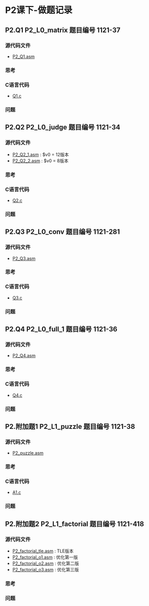 # P2课下-做题记录

## P2.Q1 P2_L0_matrix 题目编号 1121-37

### 源代码文件
- [P2_Q1.asm](https://gitee.com/ap0stader/CO_2023_Fall/blob/main/3_P2/MARS/P2_Q1.asm)

### 思考

### C语言代码
- [Q1.c](./C/Q1.c)

### 问题


## P2.Q2 P2_L0_judge 题目编号 1121-34

### 源代码文件
- [P2_Q2_1.asm](https://gitee.com/ap0stader/CO_2023_Fall/blob/main/3_P2/MARS/P2_Q2_1.asm) : $v0 = 12版本
- [P2_Q2_2.asm](https://gitee.com/ap0stader/CO_2023_Fall/blob/main/3_P2/MARS/P2_Q2_2.asm) : $v0 = 8版本

### 思考

### C语言代码
- [Q2.c](./C/Q2.c)

### 问题


## P2.Q3 P2_L0_conv 题目编号 1121-281

### 源代码文件
- [P2_Q3.asm](https://gitee.com/ap0stader/CO_2023_Fall/blob/main/3_P2/MARS/P2_Q3.asm)

### 思考

### C语言代码
- [Q3.c](./C/Q3.c)

### 问题


## P2.Q4 P2_L0_full_1 题目编号 1121-36

### 源代码文件
- [P2_Q4.asm](https://gitee.com/ap0stader/CO_2023_Fall/blob/main/3_P2/MARS/P2_Q4.asm)

### 思考

### C语言代码
- [Q4.c](./C/Q4.c)

### 问题


## P2.附加题1 P2_L1_puzzle 题目编号 1121-38

### 源代码文件
- [P2_puzzle.asm](https://gitee.com/ap0stader/CO_2023_Fall/blob/main/3_P2/MARS/P2_puzzle.asm)

### 思考

### C语言代码
- [A1.c](./C/A1.c)

### 问题


## P2.附加题2 P2_L1_factorial 题目编号 1121-418

### 源代码文件
- [P2_factorial_tle.asm](https://gitee.com/ap0stader/CO_2023_Fall/blob/main/3_P2/MARS/P2_factorial_tle.asm) : TLE版本
- [P2_factorial_o1.asm](https://gitee.com/ap0stader/CO_2023_Fall/blob/main/3_P2/MARS/P2_factorial_o1.asm) : 优化第一版
- [P2_factorial_o2.asm](https://gitee.com/ap0stader/CO_2023_Fall/blob/main/3_P2/MARS/P2_factorial_o2.asm) : 优化第二版
- [P2_factorial_o3.asm](https://gitee.com/ap0stader/CO_2023_Fall/blob/main/3_P2/MARS/P2_factorial_o3.asm) : 优化第三版

### 思考

### 问题
